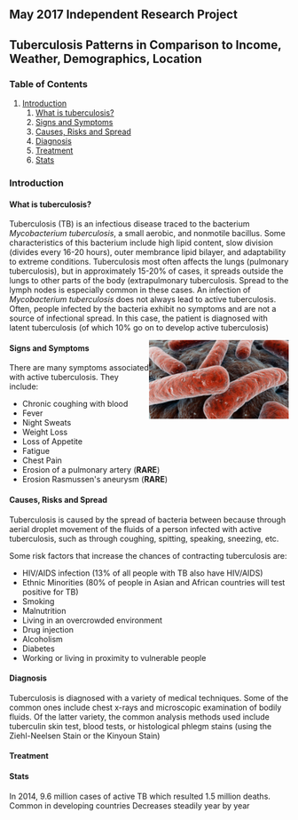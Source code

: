 ## May 2017 Independent Research Project 

## Tuberculosis Patterns in Comparison to Income, Weather, Demographics, Location

### Table of Contents
1. [Introduction](#Introduction)
    1. [What is tuberculosis?](#subparagraph1)
    2. [Signs and Symptoms](#subparagraph2)
    3. [Causes, Risks and Spread](#subparagraph3)
    4. [Diagnosis](#subparagraph4)
    5. [Treatment](#subparagraph5)
    6. [Stats](#subparagraph6)

### Introduction <a name="introduction"></a>

#### What is tuberculosis? <a name="subparagraph1"></a>
Tuberculosis (TB) is an infectious disease traced to the bacterium *Mycobacterium tuberculosis*, a small
aerobic, and nonmotile bacillus. Some characteristics of this bacterium include high lipid content, slow division
(divides every 16-20 hours), outer membrance lipid bilayer, and adaptability to extreme conditions. 
Tuberculosis most often affects the lungs (pulmonary tuberculosis), but
in approximately 15-20% of cases, it spreads outside the lungs to other parts of the body (extrapulmonary tuberculosis. 
Spread to the lymph nodes is especially common in these cases. 
An infection of *Mycobacterium tuberculosis* does not always lead to active tuberculosis. Often, people infected by the
bacteria exhibit no symptoms and are not a source of infectional spread. In this case, the patient is diagnosed with latent tuberculosis 
(of which 10% go on to develop active tuberculosis)

<img align="right" src="images/tb.jpg" width=50%>

#### Signs and Symptoms <a name="subparagraph2"></a>
There are many symptoms associated with active tuberculosis. They include:
* Chronic coughing with blood
* Fever
* Night Sweats
* Weight Loss
* Loss of Appetite
* Fatigue
* Chest Pain
* Erosion of a pulmonary artery (**RARE**)
* Erosion Rasmussen's aneurysm (**RARE**)

#### Causes, Risks and Spread <a name="subparagraph3"></a>
Tuberculosis is caused by the spread of bacteria between because through aerial droplet movement of the fluids of a
person infected with active tuberculosis, such as through coughing, spitting, speaking, sneezing, etc. 

Some risk factors that increase the chances of contracting tuberculosis are:
* HIV/AIDS infection (13% of all people with TB also have HIV/AIDS) 
* Ethnic Minorities (80% of people in Asian and African countries will test positive for TB)
* Smoking
* Malnutrition
* Living in an overcrowded environment
* Drug injection
* Alcoholism
* Diabetes
* Working or living in proximity to vulnerable people

#### Diagnosis <a name="subparagraph4"></a>
Tuberculosis is diagnosed with a variety of medical techniques. Some of the common ones include chest x-rays and microscopic
examination of bodily fluids. Of the latter variety, the common analysis methods used include tuberculin skin test, blood tests,
or histological phlegm stains (using the Ziehl-Neelsen Stain or the Kinyoun Stain)

#### Treatment <a name="subparagraph5"></a>

#### Stats <a name="subparagraph6"></a>
In 2014, 9.6 million cases of active TB which resulted 1.5 million deaths. 
Common in developing countries
Decreases steadily year by year


